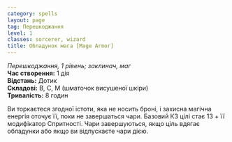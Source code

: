 ```yaml
---
category: spells
layout: page
tag: Перешкоджання
level: 1
classes: sorcerer, wizard
title: Обладунок мага [Mage Armor]
---
```


_Перешкоджання, 1 рівень; заклинач, маг_    
**Час створення:** 1 дія    
**Відстань:** Дотик    
**Складові:** В, С, М (шматочок висушеної шкіри)    
**Тривалість:** 8 годин    

Ви торкаєтеся згодної істоти, яка не носить броні, і захисна магічна енергія оточує її, поки не завершаться чари. Базовий КЗ цілі стає 13 + її модифікатор Спритності. Чари завершуються, якщо ціль вдягає обладунки або якщо ви відпускаєте чари дією. 
